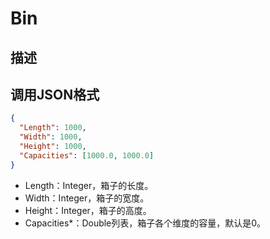 # Bin


## 描述

## 调用JSON格式

```json
{
  "Length": 1000,
  "Width": 1000,
  "Height": 1000,
  "Capacities": [1000.0, 1000.0]
}
```
* Length：Integer，箱子的长度。
* Width：Integer，箱子的宽度。
* Height：Integer，箱子的高度。
* Capacities\*：Double列表，箱子各个维度的容量，默认是0。
